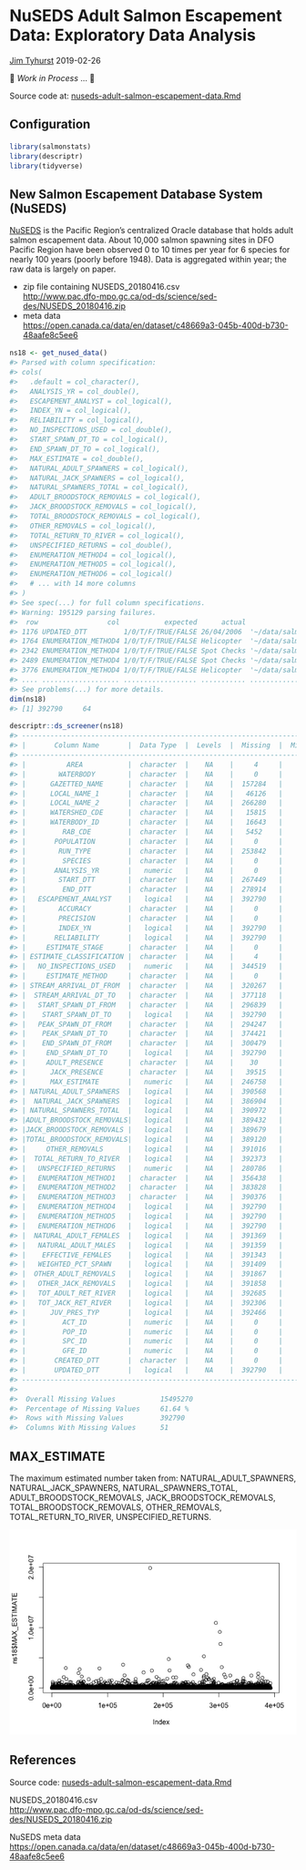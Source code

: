NuSEDS Adult Salmon Escapement Data: Exploratory Data Analysis
================
[Jim Tyhurst](https://www.jimtyhurst.com/)
2019-02-26

🔻 *Work in Process* … 🔺

Source code at:
[nuseds-adult-salmon-escapement-data.Rmd](../vignettes/nuseds-adult-salmon-escapement-data.Rmd)

## Configuration

``` r
library(salmonstats)
library(descriptr)
library(tidyverse)
```

## New Salmon Escapement Database System (NuSEDS)

[NuSEDS](https://open.canada.ca/en/suggested-datasets/new-salmon-escapement-database-nuseds)
is the Pacific Region’s centralized Oracle database that holds adult
salmon escapement data. About 10,000 salmon spawning sites in DFO
Pacific Region have been observed 0 to 10 times per year for 6 species
for nearly 100 years (poorly before 1948). Data is aggregated within
year; the raw data is largely on paper.

  - zip file containing
    NUSEDS\_20180416.csv  
    <http://www.pac.dfo-mpo.gc.ca/od-ds/science/sed-des/NUSEDS_20180416.zip>
  - meta
    data  
    <https://open.canada.ca/data/en/dataset/c48669a3-045b-400d-b730-48aafe8c5ee6>

<!-- end list -->

``` r
ns18 <- get_nused_data()
#> Parsed with column specification:
#> cols(
#>   .default = col_character(),
#>   ANALYSIS_YR = col_double(),
#>   ESCAPEMENT_ANALYST = col_logical(),
#>   INDEX_YN = col_logical(),
#>   RELIABILITY = col_logical(),
#>   NO_INSPECTIONS_USED = col_double(),
#>   START_SPAWN_DT_TO = col_logical(),
#>   END_SPAWN_DT_TO = col_logical(),
#>   MAX_ESTIMATE = col_double(),
#>   NATURAL_ADULT_SPAWNERS = col_logical(),
#>   NATURAL_JACK_SPAWNERS = col_logical(),
#>   NATURAL_SPAWNERS_TOTAL = col_logical(),
#>   ADULT_BROODSTOCK_REMOVALS = col_logical(),
#>   JACK_BROODSTOCK_REMOVALS = col_logical(),
#>   TOTAL_BROODSTOCK_REMOVALS = col_logical(),
#>   OTHER_REMOVALS = col_logical(),
#>   TOTAL_RETURN_TO_RIVER = col_logical(),
#>   UNSPECIFIED_RETURNS = col_double(),
#>   ENUMERATION_METHOD4 = col_logical(),
#>   ENUMERATION_METHOD5 = col_logical(),
#>   ENUMERATION_METHOD6 = col_logical()
#>   # ... with 14 more columns
#> )
#> See spec(...) for full column specifications.
#> Warning: 195129 parsing failures.
#>  row                 col           expected      actual                                            file
#> 1176 UPDATED_DTT         1/0/T/F/TRUE/FALSE 26/04/2006  '~/data/salmon/NuSEDS-2018/NUSEDS_20180416.csv'
#> 1764 ENUMERATION_METHOD4 1/0/T/F/TRUE/FALSE Helicopter  '~/data/salmon/NuSEDS-2018/NUSEDS_20180416.csv'
#> 2342 ENUMERATION_METHOD4 1/0/T/F/TRUE/FALSE Spot Checks '~/data/salmon/NuSEDS-2018/NUSEDS_20180416.csv'
#> 2489 ENUMERATION_METHOD4 1/0/T/F/TRUE/FALSE Spot Checks '~/data/salmon/NuSEDS-2018/NUSEDS_20180416.csv'
#> 3776 ENUMERATION_METHOD4 1/0/T/F/TRUE/FALSE Helicopter  '~/data/salmon/NuSEDS-2018/NUSEDS_20180416.csv'
#> .... ................... .................. ........... ...............................................
#> See problems(...) for more details.
dim(ns18)
#> [1] 392790     64
```

``` r
descriptr::ds_screener(ns18)
#> --------------------------------------------------------------------------------
#> |       Column Name       |  Data Type  |  Levels  |  Missing  |  Missing (%)  |
#> --------------------------------------------------------------------------------
#> |          AREA           |  character  |    NA    |     4     |       0       |
#> |        WATERBODY        |  character  |    NA    |     0     |       0       |
#> |      GAZETTED_NAME      |  character  |    NA    |  157284   |     40.04     |
#> |      LOCAL_NAME_1       |  character  |    NA    |   46126   |     11.74     |
#> |      LOCAL_NAME_2       |  character  |    NA    |  266280   |     67.79     |
#> |      WATERSHED_CDE      |  character  |    NA    |   15815   |     4.03      |
#> |      WATERBODY_ID       |  character  |    NA    |   16643   |     4.24      |
#> |         RAB_CDE         |  character  |    NA    |   5452    |     1.39      |
#> |       POPULATION        |  character  |    NA    |     0     |       0       |
#> |        RUN_TYPE         |  character  |    NA    |  253842   |     64.63     |
#> |         SPECIES         |  character  |    NA    |     0     |       0       |
#> |       ANALYSIS_YR       |   numeric   |    NA    |     0     |       0       |
#> |        START_DTT        |  character  |    NA    |  267449   |     68.09     |
#> |         END_DTT         |  character  |    NA    |  278914   |     71.01     |
#> |   ESCAPEMENT_ANALYST    |   logical   |    NA    |  392790   |      100      |
#> |        ACCURACY         |  character  |    NA    |     0     |       0       |
#> |        PRECISION        |  character  |    NA    |     0     |       0       |
#> |        INDEX_YN         |   logical   |    NA    |  392790   |      100      |
#> |       RELIABILITY       |   logical   |    NA    |  392790   |      100      |
#> |     ESTIMATE_STAGE      |  character  |    NA    |     0     |       0       |
#> | ESTIMATE_CLASSIFICATION |  character  |    NA    |     4     |       0       |
#> |   NO_INSPECTIONS_USED   |   numeric   |    NA    |  344519   |     87.71     |
#> |     ESTIMATE_METHOD     |  character  |    NA    |     0     |       0       |
#> | STREAM_ARRIVAL_DT_FROM  |  character  |    NA    |  320267   |     81.54     |
#> |  STREAM_ARRIVAL_DT_TO   |  character  |    NA    |  377118   |     96.01     |
#> |   START_SPAWN_DT_FROM   |  character  |    NA    |  296839   |     75.57     |
#> |    START_SPAWN_DT_TO    |   logical   |    NA    |  392790   |      100      |
#> |   PEAK_SPAWN_DT_FROM    |  character  |    NA    |  294247   |     74.91     |
#> |    PEAK_SPAWN_DT_TO     |  character  |    NA    |  374421   |     95.32     |
#> |    END_SPAWN_DT_FROM    |  character  |    NA    |  300479   |     76.5      |
#> |     END_SPAWN_DT_TO     |   logical   |    NA    |  392790   |      100      |
#> |     ADULT_PRESENCE      |  character  |    NA    |    30     |     0.01      |
#> |      JACK_PRESENCE      |  character  |    NA    |   39515   |     10.06     |
#> |      MAX_ESTIMATE       |   numeric   |    NA    |  246758   |     62.82     |
#> | NATURAL_ADULT_SPAWNERS  |   logical   |    NA    |  390568   |     99.43     |
#> |  NATURAL_JACK_SPAWNERS  |   logical   |    NA    |  386904   |     98.5      |
#> | NATURAL_SPAWNERS_TOTAL  |   logical   |    NA    |  390972   |     99.54     |
#> |ADULT_BROODSTOCK_REMOVALS|   logical   |    NA    |  389432   |     99.15     |
#> |JACK_BROODSTOCK_REMOVALS |   logical   |    NA    |  389679   |     99.21     |
#> |TOTAL_BROODSTOCK_REMOVALS|   logical   |    NA    |  389120   |     99.07     |
#> |     OTHER_REMOVALS      |   logical   |    NA    |  391016   |     99.55     |
#> |  TOTAL_RETURN_TO_RIVER  |   logical   |    NA    |  392373   |     99.89     |
#> |   UNSPECIFIED_RETURNS   |   numeric   |    NA    |  280786   |     71.49     |
#> |   ENUMERATION_METHOD1   |  character  |    NA    |  356438   |     90.75     |
#> |   ENUMERATION_METHOD2   |  character  |    NA    |  383828   |     97.72     |
#> |   ENUMERATION_METHOD3   |  character  |    NA    |  390376   |     99.39     |
#> |   ENUMERATION_METHOD4   |   logical   |    NA    |  392790   |      100      |
#> |   ENUMERATION_METHOD5   |   logical   |    NA    |  392790   |      100      |
#> |   ENUMERATION_METHOD6   |   logical   |    NA    |  392790   |      100      |
#> |  NATURAL_ADULT_FEMALES  |   logical   |    NA    |  391369   |     99.64     |
#> |   NATURAL_ADULT_MALES   |   logical   |    NA    |  391359   |     99.64     |
#> |    EFFECTIVE_FEMALES    |   logical   |    NA    |  391343   |     99.63     |
#> |   WEIGHTED_PCT_SPAWN    |   logical   |    NA    |  391409   |     99.65     |
#> |  OTHER_ADULT_REMOVALS   |   logical   |    NA    |  391867   |     99.77     |
#> |   OTHER_JACK_REMOVALS   |   logical   |    NA    |  391858   |     99.76     |
#> |   TOT_ADULT_RET_RIVER   |   logical   |    NA    |  392685   |     99.97     |
#> |   TOT_JACK_RET_RIVER    |   logical   |    NA    |  392306   |     99.88     |
#> |      JUV_PRES_TYP       |   logical   |    NA    |  392466   |     99.92     |
#> |         ACT_ID          |   numeric   |    NA    |     0     |       0       |
#> |         POP_ID          |   numeric   |    NA    |     0     |       0       |
#> |         SPC_ID          |   numeric   |    NA    |     0     |       0       |
#> |         GFE_ID          |   numeric   |    NA    |     0     |       0       |
#> |       CREATED_DTT       |  character  |    NA    |     0     |       0       |
#> |       UPDATED_DTT       |   logical   |    NA    |  392790   |      100      |
#> --------------------------------------------------------------------------------
#> 
#>  Overall Missing Values           15495270 
#>  Percentage of Missing Values     61.64 %
#>  Rows with Missing Values         392790 
#>  Columns With Missing Values      51
```

## MAX\_ESTIMATE

The maximum estimated number taken from: NATURAL\_ADULT\_SPAWNERS,
NATURAL\_JACK\_SPAWNERS, NATURAL\_SPAWNERS\_TOTAL,
ADULT\_BROODSTOCK\_REMOVALS, JACK\_BROODSTOCK\_REMOVALS,
TOTAL\_BROODSTOCK\_REMOVALS, OTHER\_REMOVALS, TOTAL\_RETURN\_TO\_RIVER,
UNSPECIFIED\_RETURNS.

![](nuseds-adult-salmon-escapement-data_files/figure-gfm/unnamed-chunk-4-1.png)<!-- -->

## References

Source code:
[nuseds-adult-salmon-escapement-data.Rmd](../vignettes/nuseds-adult-salmon-escapement-data.Rmd)

NUSEDS\_20180416.csv  
<http://www.pac.dfo-mpo.gc.ca/od-ds/science/sed-des/NUSEDS_20180416.zip>

NuSEDS meta
data  
<https://open.canada.ca/data/en/dataset/c48669a3-045b-400d-b730-48aafe8c5ee6>
